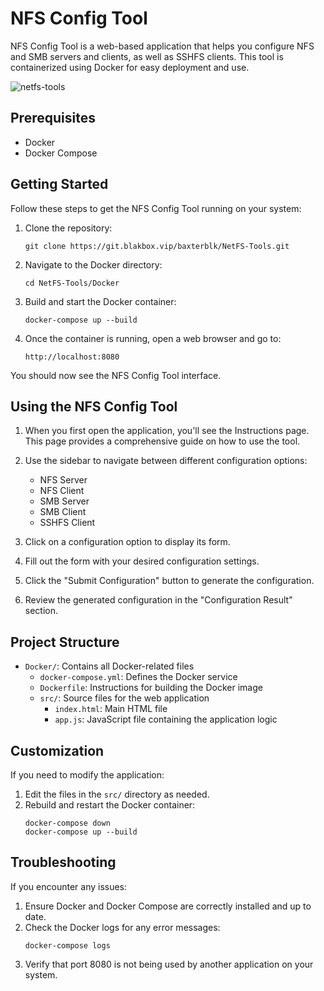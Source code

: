 # NFS Config Tool

NFS Config Tool is a web-based application that helps you configure NFS and SMB servers and clients, as well as SSHFS clients. This tool is containerized using Docker for easy deployment and use.

![netfs-tools](https://github.com/user-attachments/assets/2e03bda2-f824-4eb0-b72b-7ec144386eb4)

## Prerequisites

- Docker
- Docker Compose

## Getting Started

Follow these steps to get the NFS Config Tool running on your system:

1. Clone the repository:
   ```
   git clone https://git.blakbox.vip/baxterblk/NetFS-Tools.git
   ```

2. Navigate to the Docker directory:
   ```
   cd NetFS-Tools/Docker
   ```

3. Build and start the Docker container:
   ```
   docker-compose up --build
   ```

4. Once the container is running, open a web browser and go to:
   ```
   http://localhost:8080
   ```

You should now see the NFS Config Tool interface.

## Using the NFS Config Tool

1. When you first open the application, you'll see the Instructions page. This page provides a comprehensive guide on how to use the tool.

2. Use the sidebar to navigate between different configuration options:
   - NFS Server
   - NFS Client
   - SMB Server
   - SMB Client
   - SSHFS Client

3. Click on a configuration option to display its form.

4. Fill out the form with your desired configuration settings.

5. Click the "Submit Configuration" button to generate the configuration.

6. Review the generated configuration in the "Configuration Result" section.

## Project Structure

- `Docker/`: Contains all Docker-related files
  - `docker-compose.yml`: Defines the Docker service
  - `Dockerfile`: Instructions for building the Docker image
  - `src/`: Source files for the web application
    - `index.html`: Main HTML file
    - `app.js`: JavaScript file containing the application logic

## Customization

If you need to modify the application:

1. Edit the files in the `src/` directory as needed.
2. Rebuild and restart the Docker container:
   ```
   docker-compose down
   docker-compose up --build
   ```

## Troubleshooting

If you encounter any issues:

1. Ensure Docker and Docker Compose are correctly installed and up to date.
2. Check the Docker logs for any error messages:
   ```
   docker-compose logs
   ```
3. Verify that port 8080 is not being used by another application on your system.
